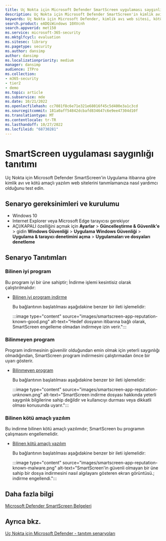 ```yaml
---
title: Uç Nokta için Microsoft Defender SmartScreen uygulaması saygınlığı tanıtımı
description: Uç Nokta için Microsoft Defender SmartScreen'in kimlik avı ve kötü amaçlı yazılım web sitelerini tanımlamanıza nasıl yardımcı olduğunu test edin
keywords: Uç Nokta için Microsoft Defender, kimlik avı web sitesi, kötü amaçlı yazılım web sitesi, uygulama itibarı,
search.product: eADQiWindows 10XVcnh
search.appverid: met150
ms.service: microsoft-365-security
ms.mktglfcycl: evaluation
ms.sitesec: library
ms.pagetype: security
ms.author: dansimp
author: dansimp
ms.localizationpriority: medium
manager: dansimp
audience: ITPro
ms.collection:
- m365-security
- tier2
- demo
ms.topic: article
ms.subservice: mde
ms.date: 10/21/2022
ms.openlocfilehash: cc7081f8c6e71e321e68016f45c5d400e3a1c3cd
ms.sourcegitcommit: 181a0aff54842dcbafd834647c6e9ee47304d10f
ms.translationtype: MT
ms.contentlocale: tr-TR
ms.lasthandoff: 10/27/2022
ms.locfileid: "68730281"
---
```

# <a name="smartscreen-app-reputation-demonstration"></a>SmartScreen uygulaması saygınlığı tanıtımı

Uç Nokta için Microsoft Defender SmartScreen'in Uygulama itibarına göre kimlik avı ve kötü amaçlı yazılım web sitelerini tanımlamanıza nasıl yardımcı olduğunu test edin.

## <a name="scenario-requirements-and-setup"></a>Senaryo gereksinimleri ve kurulumu

- Windows 10
- Internet Explorer veya Microsoft Edge tarayıcısı gerekiyor
- AÇI/KAPALI özelliğini açmak için **Ayarlar** > **Güncelleştirme & Güvenlik'e** >  gidin **Windows Güvenliği** >  **Uygulama Windows Güvenliği** >  **Uygulama & tarayıcı denetimini açma** > **Uygulamaları ve dosyaları denetleme**

## <a name="scenario-demos"></a>Senaryo Tanıtımları

### <a name="known-good-program"></a>Bilinen iyi program

Bu program iyi bir üne sahiptir; İndirme işlemi kesintisiz olarak çalıştırılmalıdır:

- [Bilinen iyi program indirme](https://demo.smartscreen.msft.net/download/known/freevideo.exe)

  Bu bağlantının başlatılması aşağıdakine benzer bir ileti işlemelidir:

  :::image type="content" source="images/smartscreen-app-reputation-known-good.png" alt-text="Hedef dosyanın itibarına bağlı olarak, SmartScreen engelleme olmadan indirmeye izin verir.":::

### <a name="unknown-program"></a>Bilinmeyen program

Program indirmesinin güvenilir olduğundan emin olmak için yeterli saygınlığı olmadığından, SmartScreen program indirmesini çalıştırmadan önce bir uyarı gösterir.

- [Bilinmeyen program](https://demo.smartscreen.msft.net/download/unknown/freevideo.exe)
  
  Bu bağlantının başlatılması aşağıdakine benzer bir ileti işlemelidir:

  :::image type="content" source="images/smartscreen-app-reputation-unknown.png" alt-text="SmartScreen indirme dosyası hakkında yeterli saygınlık bilgilerine sahip değildir ve kullanıcıyı durması veya dikkatli olması konusunda uyarır.":::

### <a name="known-malware"></a>Bilinen kötü amaçlı yazılım

Bu indirme bilinen kötü amaçlı yazılımdır; SmartScreen bu programın çalışmasını engellemelidir.

- [Bilinen kötü amaçlı yazılım](https://demo.smartscreen.msft.net/download/known/knownmalicious.exe)

  Bu bağlantının başlatılması aşağıdakine benzer bir ileti işlemelidir:

  :::image type="content" source="images/smartscreen-app-reputation-known-malware.png" alt-text="SmartScreen'in güvenli olmayan bir üne sahip bir dosya indirmesini nasıl algılayanı gösteren ekran görüntüsü.; indirme engellendi.":::

## <a name="learn-more"></a>Daha fazla bilgi

[Microsoft Defender SmartScreen Belgeleri](/windows/security/threat-protection/windows-defender-smartscreen/windows-defender-smartscreen-overview.md)

## <a name="see-also"></a>Ayrıca bkz.

[Uç Nokta için Microsoft Defender - tanıtım senaryoları](defender-endpoint-demonstrations.md)
